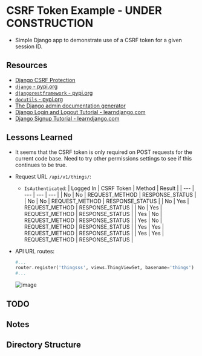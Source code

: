 # CSRF Token Example - **UNDER CONSTRUCTION**

* Simple Django app to demonstrate use of a CSRF token for a given session ID.

## Resources

* [Django CSRF Protection](https://docs.djangoproject.com/en/4.1/ref/csrf/)
* [`django` - pypi.org](https://pypi.org/project/Django/)
* [`djangorestframework` - pypi.org](https://pypi.org/project/djangorestframework/)
* [`docutils` - pypi.org](https://pypi.org/project/docutils/)
* [The Django admin documentation generator](https://docs.djangoproject.com/en/4.1/ref/contrib/admin/admindocs/)
* [Django Login and Logout Tutorial - learndjango.com](https://learndjango.com/tutorials/django-login-and-logout-tutorial)
* [Django Signup Tutorial - learndjango.com](https://learndjango.com/tutorials/django-signup-tutorial)

## Lessons Learned

* It seems that the CSRF token is only required on POST requests for the current code base. Need to try other permissions settings to see if this continues to be true.

* Request URL `/api/v1/things/`:
  * `IsAuthenticated`:
    | Logged In | CSRF Token | Method | Result |
    | --- | --- | --- | --- |
    | No | No | REQUEST_METHOD | RESPONSE_STATUS |
    | No | No | REQUEST_METHOD | RESPONSE_STATUS |
    | No | Yes | REQUEST_METHOD | RESPONSE_STATUS |
    | No | Yes | REQUEST_METHOD | RESPONSE_STATUS |
    | Yes | No | REQUEST_METHOD | RESPONSE_STATUS |
    | Yes | No | REQUEST_METHOD | RESPONSE_STATUS |
    | Yes | Yes | REQUEST_METHOD | RESPONSE_STATUS |
    | Yes | Yes | REQUEST_METHOD | RESPONSE_STATUS |

* API URL routes:

    ```python
    #...
    router.register('thingsss', views.ThingViewSet, basename='things')
    #...
    ```

    ![image](https://user-images.githubusercontent.com/47562501/205686663-102cc2c5-07d3-4a80-8e25-13002f10829f.png)

## TODO

## Notes

## Directory Structure
